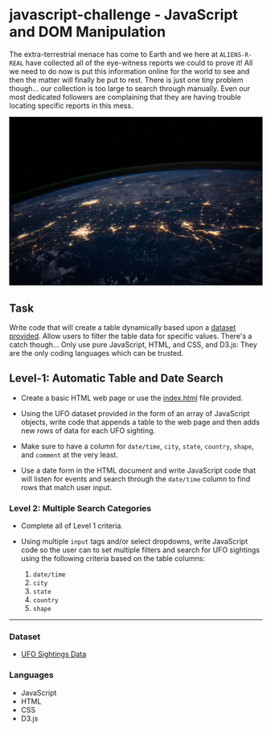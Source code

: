 # javascript-challenge - JavaScript and DOM Manipulation

The extra-terrestrial menace has come to Earth and we here at `ALIENS-R-REAL` have collected all of the eye-witness reports we could to prove it! All we need to do now is put this information online for the world to see and then the matter will finally be put to rest. There is just one tiny problem though... our collection is too large to search through manually. Even our most dedicated followers are complaining that they are having trouble locating specific reports in this mess.

![](UFO/static/images/nasa.jpg)

## Task

Write code that will create a table dynamically based upon a [dataset provided](UFO/static/js/data.js). Allow users to filter the table data for specific values. There's a catch though... Only use pure JavaScript, HTML, and CSS, and D3.js: They are the only coding languages which can be trusted.

## Level-1: Automatic Table and Date Search 

* Create a basic HTML web page or use the [index.html](UFO/index.html) file provided.

* Using the UFO dataset provided in the form of an array of JavaScript objects, write code that appends a table to the web page and then adds new rows of data for each UFO sighting.

* Make sure to have a column for `date/time`, `city`, `state`, `country`, `shape`, and `comment` at the very least.

* Use a date form in the HTML document and write JavaScript code that will listen for events and search through the `date/time` column to find rows that match user input.

### Level 2: Multiple Search Categories 

* Complete all of Level 1 criteria.

* Using multiple `input` tags and/or select dropdowns, write JavaScript code so the user can to set multiple filters and search for UFO sightings using the following criteria based on the table columns:

  1. `date/time`
  2. `city`
  3. `state`
  4. `country`
  5. `shape`

- - -

### Dataset

* [UFO Sightings Data](StarterCode/static/js/data.js)

### Languages

* JavaScript
* HTML
* CSS
* D3.js